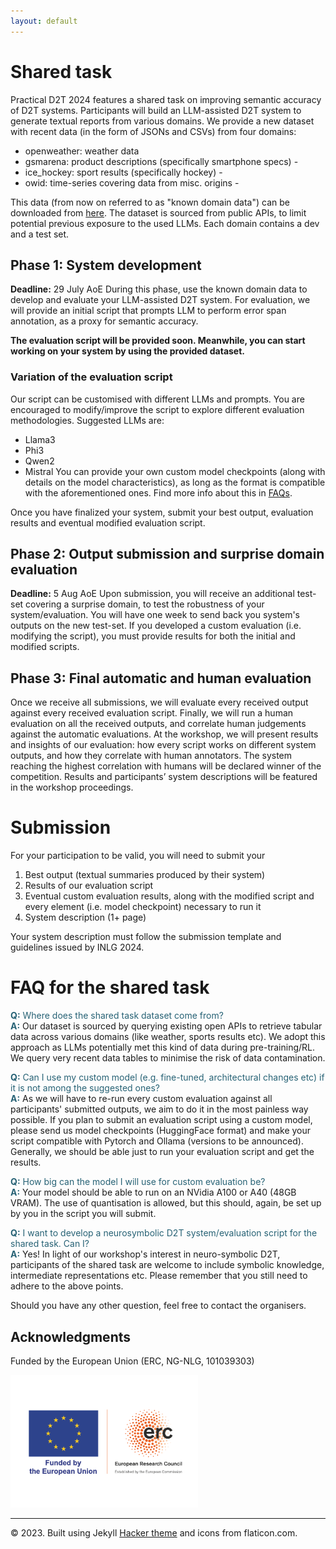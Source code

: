 ```yaml
---
layout: default
---
```

 <div class="forms-container">

 <!-- <div class="forms">
    <img src="assets/images/github-logo.png">
    <a href="https://github.com/practicald2t/hackathon/">
    <p style="font-size: large">Hackathon – Github</p>
    </a>
</div> -->
</div>

# Shared task 
Practical D2T 2024 features a shared task on improving semantic accuracy of D2T systems. Participants will build an LLM-assisted D2T system to generate textual reports from various domains. We provide a new dataset with recent data (in the form of JSONs and CSVs) from four domains:

- openweather: weather data 
- gsmarena: product descriptions (specifically smartphone specs) -
- ice_hockey: sport results (specifically hockey) - 
- owid: time-series covering data from misc. origins - 

This data (from now on referred to as "known domain data") can be downloaded from [here](https://practicald2t.github.io/assets/shared_task_data/known_domains.zip). The dataset is sourced from public APIs, to limit potential previous exposure to the used LLMs. Each domain contains a dev and a test set.

## Phase 1: System development
**Deadline:** 29 July AoE
During this phase, use the known domain data to develop and evaluate your LLM-assisted D2T system. 
For evaluation, we will provide an initial script that prompts LLM to perform error span annotation, as a proxy for semantic accuracy.

**The evaluation script will be provided soon. Meanwhile, you can start working on your system by using the provided dataset.** 

### Variation of the evaluation script 
Our script can be customised with different LLMs and prompts. You are encouraged to modify/improve the script to explore different evaluation methodologies.
Suggested LLMs are:
- Llama3
- Phi3
- Qwen2
- Mistral
You can provide your own custom model checkpoints (along with details on the model characteristics), as long as the format is compatible with the aforementioned ones. Find more info about this in [FAQs](#faq).

Once you have finalized your system, submit your best output, evaluation results and eventual modified evaluation script. 

## Phase 2: Output submission and surprise domain evaluation
**Deadline:** 5 Aug AoE
Upon submission, you will receive an additional test-set covering a surprise domain, to test the robustness of your system/evaluation. You will have one week to send back you system's outputs on the new test-set. If you developed a custom evaluation (i.e. modifying the script), you must provide results for both the initial and modified scripts.

## Phase 3: Final automatic and human evaluation
Once we receive all submissions, we will evaluate every received output against every received evaluation script. Finally, we will run a human evaluation on all the received outputs, and correlate human judgements against the automatic evaluations. At the workshop, we will present results and insights of our evaluation: how every script works on different system outputs, and how they correlate with human annotators. The system reaching the highest correlation with humans will be declared winner of the competition. Results and participants’ system descriptions will be featured in the workshop proceedings. 

# Submission
For your participation to be valid, you will need to submit your
  1. Best output (textual summaries produced by their system)
  2. Results of our evaluation script
  3. Eventual custom evaluation results, along with the modified script and every element (i.e. model checkpoint) necessary to run it
  4. System description (1+ page)

Your system description must follow the submission template and guidelines issued by INLG 2024.

# FAQ for the shared task
<a name="faq"></a>
<span style="color: #276275;">**Q:** Where does the shared task dataset come from?</span>  
<span style="color: #276275;">**A:**</span> Our dataset is sourced by querying existing open APIs to retrieve tabular data across various domains (like weather, sports results etc). We adopt this approach as LLMs potentially met this kind of data during pre-training/RL. We query very recent data tables to minimise the risk of data contamination.

<span style="color: #276275;">**Q:** Can I use my custom model (e.g. fine-tuned, architectural changes etc) if it is not among the suggested ones?</span>  
<span style="color: #276275;">**A:**</span> As we will have to re-run every custom evaluation against all participants' submitted outputs, we aim to do it in the most painless way possible. If you plan to submit an evaluation script using a custom model, please send us model checkpoints (HuggingFace format) and make your script compatible with Pytorch and Ollama (versions to be announced). Generally, we should be able just to run your evaluation script and get the results. 

<span style="color: #276275;">**Q:** How big can the model I will use for custom evaluation be?</span>  
<span style="color: #276275;">**A:**</span> Your model should be able to run on an NVidia A100 or A40 (48GB VRAM). The use of quantisation is allowed, but this should, again, be set up by you in the script you will submit.

<span style="color: #276275;">**Q:** I want to develop a neurosymbolic D2T system/evaluation script for the shared task. Can I?</span>  
<span style="color: #276275;">**A:**</span> Yes! In light of our workshop's interest in neuro-symbolic D2T, participants of the shared task are welcome to include symbolic knowledge, intermediate representations etc. Please remember that you still need to adhere to the above points.

Should you have any other question, feel free to contact the organisers.

## Acknowledgments
<p>Funded by the European Union (ERC, NG-NLG, 101039303)</p>
<img src="../assets/images/erc.png" style="max-width: 300px;" alt="ERC">

<hr>
<div class="footer">
    © 2023. Built using Jekyll <a href="https://github.com/pages-themes/hacker">Hacker theme</a> and icons from flaticon.com.
  </div>

